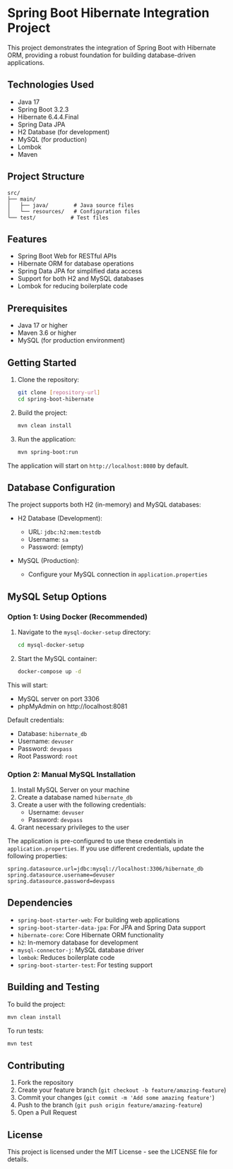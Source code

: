 # Spring Boot Hibernate Integration Project

This project demonstrates the integration of Spring Boot with Hibernate ORM, providing a robust foundation for building database-driven applications.

## Technologies Used

- Java 17
- Spring Boot 3.2.3
- Hibernate 6.4.4.Final
- Spring Data JPA
- H2 Database (for development)
- MySQL (for production)
- Lombok
- Maven

## Project Structure

```
src/
├── main/
│   ├── java/        # Java source files
│   └── resources/   # Configuration files
└── test/           # Test files
```

## Features

- Spring Boot Web for RESTful APIs
- Hibernate ORM for database operations
- Spring Data JPA for simplified data access
- Support for both H2 and MySQL databases
- Lombok for reducing boilerplate code

## Prerequisites

- Java 17 or higher
- Maven 3.6 or higher
- MySQL (for production environment)

## Getting Started

1. Clone the repository:
   ```bash
   git clone [repository-url]
   cd spring-boot-hibernate
   ```

2. Build the project:
   ```bash
   mvn clean install
   ```

3. Run the application:
   ```bash
   mvn spring-boot:run
   ```

The application will start on `http://localhost:8080` by default.

## Database Configuration

The project supports both H2 (in-memory) and MySQL databases:

- H2 Database (Development):
  - URL: `jdbc:h2:mem:testdb`
  - Username: `sa`
  - Password: (empty)

- MySQL (Production):
  - Configure your MySQL connection in `application.properties`

## MySQL Setup Options

### Option 1: Using Docker (Recommended)

1. Navigate to the `mysql-docker-setup` directory:
   ```bash
   cd mysql-docker-setup
   ```

2. Start the MySQL container:
   ```bash
   docker-compose up -d
   ```

This will start:
- MySQL server on port 3306
- phpMyAdmin on http://localhost:8081

Default credentials:
- Database: `hibernate_db`
- Username: `devuser`
- Password: `devpass`
- Root Password: `root`

### Option 2: Manual MySQL Installation

1. Install MySQL Server on your machine
2. Create a database named `hibernate_db`
3. Create a user with the following credentials:
   - Username: `devuser`
   - Password: `devpass`
4. Grant necessary privileges to the user

The application is pre-configured to use these credentials in `application.properties`. If you use different credentials, update the following properties:

```properties
spring.datasource.url=jdbc:mysql://localhost:3306/hibernate_db
spring.datasource.username=devuser
spring.datasource.password=devpass
```

## Dependencies

- `spring-boot-starter-web`: For building web applications
- `spring-boot-starter-data-jpa`: For JPA and Spring Data support
- `hibernate-core`: Core Hibernate ORM functionality
- `h2`: In-memory database for development
- `mysql-connector-j`: MySQL database driver
- `lombok`: Reduces boilerplate code
- `spring-boot-starter-test`: For testing support

## Building and Testing

To build the project:
```bash
mvn clean install
```

To run tests:
```bash
mvn test
```

## Contributing

1. Fork the repository
2. Create your feature branch (`git checkout -b feature/amazing-feature`)
3. Commit your changes (`git commit -m 'Add some amazing feature'`)
4. Push to the branch (`git push origin feature/amazing-feature`)
5. Open a Pull Request

## License

This project is licensed under the MIT License - see the LICENSE file for details.
